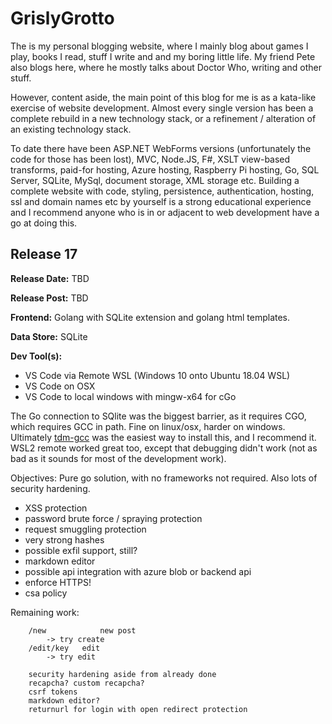 # GrislyGrotto

The is my personal blogging website, where I mainly blog about games I play, books I read, stuff I write and and my boring little life. My friend Pete also blogs here, where he mostly talks about Doctor Who, writing and other stuff.

However, content aside, the main point of this blog for me is as a kata-like exercise of website development. Almost every single version has been a complete rebuild in a new technology stack, or a refinement / alteration of an existing technology stack.

To date there have been ASP.NET WebForms versions (unfortunately the code for those has been lost), MVC, Node.JS, F#, XSLT view-based transforms, paid-for hosting, Azure hosting, Raspberry Pi hosting, Go, SQL Server, SQLite, MySql, document storage, XML storage etc. Building a complete website with code, styling, persistence, authentication, hosting, ssl and domain names etc by yourself is a strong educational experience and I recommend anyone who is in or adjacent to web development have a go at doing this.

## Release 17

__Release Date:__ TBD

__Release Post:__ TBD

__Frontend:__ Golang with SQLite extension and golang html templates.

__Data Store:__ SQLite

__Dev Tool(s):__ 

- VS Code via Remote WSL (Windows 10 onto Ubuntu 18.04 WSL)
- VS Code on OSX
- VS Code to local windows with mingw-x64 for cGo

The Go connection to SQlite was the biggest barrier, as it requires CGO, which requires GCC in path. Fine on linux/osx, harder on windows. Ultimately [tdm-gcc](http://tdm-gcc.tdragon.net/) was the easiest way to install this, and I recommend it. WSL2 remote worked great too, except that debugging didn't work (not as bad as it sounds for most of the development work).

Objectives: Pure go solution, with no frameworks not required. Also lots of security hardening.

- XSS protection
- password brute force / spraying protection
- request smuggling protection
- very strong hashes
- possible exfil support, still?
- markdown editor
- possible api integration with azure blob or backend api
- enforce HTTPS!
- csa policy

Remaining work:

```
	/new			new post
		-> try create
	/edit/key	edit
		-> try edit
    
    security hardening aside from already done
    recapcha? custom recapcha?
    csrf tokens
    markdown editor?
	returnurl for login with open redirect protection
```